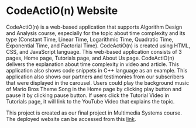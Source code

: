 # CodeActiO(n) Website

CodeActiO(n) is a web-based application that supports Algorithm Design and Analysis
course, especially for the topic about time complexity and its type (Constant Time, Linear
Time, Logarithmic Time, Quadratic Time, Exponential Time, and Factorial Time).
CodeActiO(n) is created using HTML, CSS, and JavaScript language. This web-based
application consists of 3 pages, Home page, Tutorials page, and About Us page.
CodeActiO(n) delivers the explanation about time complexity in video and article. This
application also shows code snippets in C++ language as an example. This application also
shows our partners and testimonies from our subscribers that were displayed in the carousel.
Users could play the background music of Mario Bros Theme Song in the Home page by
clicking play button and pause it by clicking pause button. If users click the Tutorial Video in
Tutorials page, it will link to the YouTube Video that explains the topic.

This project is created as our final project in Multimedia Systems course. The deployed website can be accessed from this [link](https://randyyz.github.io/MulmedProject/main.html).

